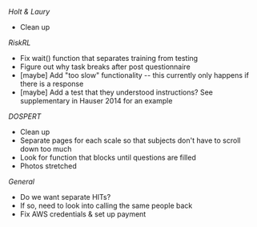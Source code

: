 *Holt & Laury*
* Clean up

*RiskRL*
* Fix wait() function that separates training from testing 
* Figure out why task breaks after post questionnaire
* [maybe] Add "too slow" functionality -- this currently only happens if there is a response  
* [maybe] Add a test that they understood instructions? See supplementary in Hauser 2014 for an example 

*DOSPERT* 
* Clean up
* Separate pages for each scale so that subjects don't have to scroll down too much
* Look for function that blocks until questions are filled 
* Photos stretched 

*General*
* Do we want separate HITs? 
* If so, need to look into calling the same people back
* Fix AWS credentials & set up payment 
 

